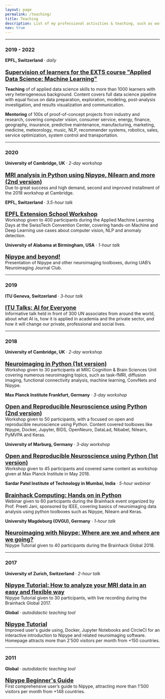 ```yaml
---
layout: page
permalink: /teaching/
title: Teaching
description: List of my professional activities & teaching, such as workshops, talks and online tutorials.
nav: true
---
```


___
### 2019 - 2022

<p style="margin-bottom: 0"><b>EPFL, Switzerland</b> · <i>daily</i></p>
<p style="font-size:1.15rem; margin-bottom: 0"><b><a href="https://www.extensionschool.ch/applied-data-science-machine-learning">Supervision of learners for the EXTS course "Applied Data Science: Machine Learning"</a></b></p>

**Teaching** of of applied data science skills to more than 1000 learners with very heterogeneous background. Content covers full data science pipeline with equal focus on data preparation, exploration, modeling, post-analysis investigation, and results visualization and communication.

**Mentoring** of 100s of proof-of-concept projects from industry and research, covering computer vision, consumer service, energy, finance, geography, insurance, predictive maintenance, manufacturing, marketing, medicine, meteorology, music, NLP, recommender systems, robotics, sales, service optimization, system control and transportation.

___
### 2020

<p style="margin-bottom: 0"><b>University of Cambridge, UK</b> · <i>2-day workshop</i></p>
<p style="font-size:1.15rem; margin-bottom: 0"><b><a href="https://github.com/miykael/workshop_pybrain">MRI analysis in Python using Nipype, Nilearn and more (2nd version)</a></b></p>
Due to great success and high demand, second and improved installment of the 2018 workshop at Cambridge.

<p style="margin-bottom: 0"><b>EPFL, Switzerland</b> · <i>3.5-hour talk</i></p>
<p style="font-size:1.15rem; margin-bottom: 0"><b><a href="https://appliedmldays.org/events/amld-epfl-2020/workshops/epfl-extension-school-workshop-machine-learning-and-data-visualization">EPFL Extension School Workshop</a></b></p>
Workshop given to 400 participants during the Applied Machine Learning Days at the SwissTech Convention Center, covering hands-on Machine and Deep Learning use cases about computer vision, NLP and anomaly detection.

<p style="margin-bottom: 0"><b>University of Alabama at Birmingham, USA</b> · <i>1-hour talk</i></p>
<p style="font-size:1.15rem; margin-bottom: 0"><b><a href="https://github.com/miykael/journal_club_uab">Nipype and beyond!</a></b></p>
Presentation of Nipype and other neuroimaging toolboxes, during UAB’s Neuroimaging Journal Club.

___
### 2019

<p style="margin-bottom: 0"><b>ITU Geneva, Switzerland</b> · <i>3-hour talk</i></p>
<p style="font-size:1.15rem; margin-bottom: 0"><b><a href="https://www.itu.int/en/ITU-D/bdt-director/Pages/Speeches.aspx?ItemID=212 ">ITU Talks: AI for Everyone</a></b></p>
Informative talk held in front of 300 UN associates from around the world, about what AI is, how it is applied in academia and the private sector, and how it will change our private, professional and social lives.

___
### 2018

<p style="margin-bottom: 0"><b>University of Cambridge, UK</b> · <i>2-day workshop</i></p>
<p style="font-size:1.15rem; margin-bottom: 0"><b><a href="https://github.com/miykael/workshop_cambridge">Neuroimaging in Python (1st version)</a></b></p>
Workshop given to 30 participants at MRC Cognition & Brain Sciences Unit covering numerous neuroimaging topics, such as task-fMRI, diffusion imaging, functional connectivity analysis, machine learning, ConvNets and Nipype.

<p style="margin-bottom: 0"><b>Max Planck Institute Frankfurt, Germany</b> · <i>3-day workshop</i></p>
<p style="font-size:1.15rem; margin-bottom: 0"><b><a href="https://openreproneuro2018frankfurt.github.io">Open and Reproducible Neuroscience using Python (2nd version)</a></b></p>
Workshop given to 50 participants, with a focused on open and reproducible neuroscience using Python. Content covered toolboxes like Nipype, Docker, Jupyter, BIDS, OpenNeuro, DataLad, Nibabel, Nilearn, PyMVPA and Keras.

<p style="margin-bottom: 0"><b>University of Marburg, Germany</b> · <i>3-day workshop</i></p>
<p style="font-size:1.15rem; margin-bottom: 0"><b><a href="https://openreproneuro2018marburg.github.io">Open and Reproducible Neuroscience using Python (1st version)</a></b></p>
Workshop given to 45 participants and covered same content as workshop given at Max Planck Institute in May 2018.

<p style="margin-bottom: 0"><b>Sardar Patel Institute of Technology in Mumbai, India</b> · <i>5-hour webinar</i></p>
<p style="font-size:1.15rem; margin-bottom: 0"><b><a href="https://github.com/miykael/workshop_mumbai">Brainhack Computing: Hands on in Python</a></b></p>
Webinar given to 60 participants during the Brainhack event organized by Prof. Preeti Jani, sponsored by IEEE, covering basics of neuroimaging data analysis using python toolboxes such as Nipype, Nilearn and Keras.

<p style="margin-bottom: 0"><b>University Magdeburg (OVGU), Germany</b> · <i>1-hour talk</i></p>
<p style="font-size:1.15rem; margin-bottom: 0"><b><a href="https://brainhack.psychoinformatics.de">Neuroimaging with Nipype: Where are we and where are we going?</a></b></p>
Nipype Tutorial given to 40 participants during the Brainhack Global 2018.

___
### 2017

<p style="margin-bottom: 0"><b>University of Zurich, Switzerland</b> · <i>2-hour talk</i></p>
<p style="font-size:1.15rem; margin-bottom: 0"><b><a href="https://dynage.github.io/brainhack-zh">Nipype Tutorial: How to analyze your MRI data in an easy and flexible way</a></b></p>
Nipype Tutorial given to 30 participants, with live recording during the Brainhack Global 2017.

<p style="margin-bottom: 0"><b>Global</b> · <i>autodidactic teaching tool</i></p>
<p style="font-size:1.15rem; margin-bottom: 0"><b><a href="https://miykael.github.io/nipype_tutorial">Nipype Tutorial</a></b></p>
Improved user's guide using, Docker, Jupyter Notebooks and CircleCI for an interactive introduction to Nipype and related neuroimaging software. Homepage attracts more than 2'500 visitors per month from +150 countries.

___
### 2011

<p style="margin-bottom: 0"><b>Global</b> · <i>autodidactic teaching tool</i></p>
<p style="font-size:1.15rem; margin-bottom: 0"><b><a href="http://miykael.github.io/nipype-beginner-s-guide">Nipype Beginner's Guide</a></b></p>
First comprehensive user’s guide to Nipype, attracting more than 1'500 visitors per month from +148 countries.

